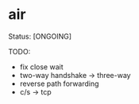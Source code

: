 # air

Status: [ONGOING]

TODO:
- fix close wait
- two-way handshake -> three-way
- reverse path forwarding
- c/s -> tcp
